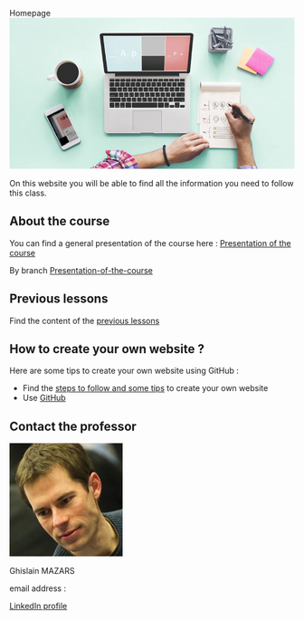 Homepage
<img src="Create-your-website.jpg">

On this website you will be able to find all the information you need to follow this class.


## About the course
You can find a general presentation of the course here :
[Presentation of the course](https://adelebnt.github.io/Presentation-of-the-course/)

By branch [Presentation-of-the-course](https://github.com/adelebnt/Data-Tech-Innovation-Course/edit/Presentation-of-the-course/README.md)


## Previous lessons
Find the content of the [previous lessons](PreviousLessons)


## How to create your own website ?
Here are some tips to create your own website using GitHub :
- Find the [steps to follow and some tips](https://adelebnt.github.io/Create-a-website-on-GitHub/) to create your own website
- Use [GitHub](https://github.com/)

## Contact the professor
<img src="Tech%20data...%20Ghislain%20Mazars.jpg">

Ghislain MAZARS

email address : 

[LinkedIn profile](https://fr.linkedin.com/in/ghislainmazars)
